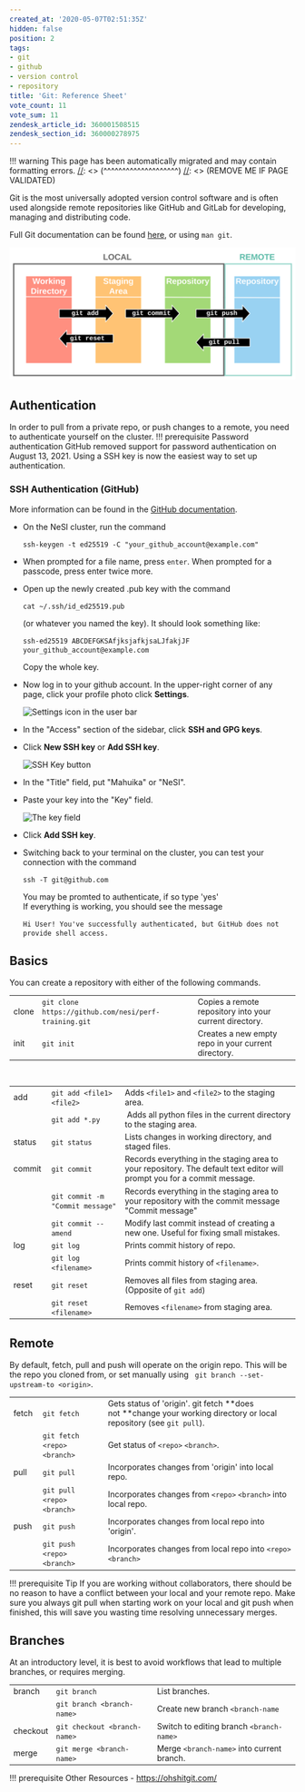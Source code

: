 ```yaml
---
created_at: '2020-05-07T02:51:35Z'
hidden: false
position: 2
tags:
- git
- github
- version control
- repository
title: 'Git: Reference Sheet'
vote_count: 11
vote_sum: 11
zendesk_article_id: 360001508515
zendesk_section_id: 360000278975
---
```




[//]: <> (REMOVE ME IF PAGE VALIDATED)
[//]: <> (vvvvvvvvvvvvvvvvvvvv)
!!! warning
    This page has been automatically migrated and may contain formatting errors.
[//]: <> (^^^^^^^^^^^^^^^^^^^^)
[//]: <> (REMOVE ME IF PAGE VALIDATED)

Git is the most universally adopted version control software and is
often used alongside remote repositories like GitHub and GitLab for
developing, managing and distributing code.

Full Git documentation can be
found [here](https://git-scm.com/docs/git), or using `man git`.

![Git\_Diagram.svg](../../assets/images/Git-Reference_Sheet.svg)

## Authentication

In order to pull from a private repo, or push changes to a remote, you
need to authenticate yourself on the cluster.
!!! prerequisite Password authentication
     GitHub removed support for password authentication on August 13, 2021.
     Using a SSH key is now the easiest way to set up authentication.

### SSH Authentication (GitHub)

More information can be found in the [GitHub
documentation](https://docs.github.com/en/authentication/connecting-to-github-with-ssh/generating-a-new-ssh-key-and-adding-it-to-the-ssh-agent).

-   On the NeSI cluster, run the command 

    ``` sl
    ssh-keygen -t ed25519 -C "your_github_account@example.com"
    ```

-   When prompted for a file name, press `enter`. When prompted for a
    passcode, press enter twice more.

-   Open up the newly created .pub key with the command 

    ``` sl
    cat ~/.ssh/id_ed25519.pub
    ```

    (or whatever you named the key). It should look something like: 

    ``` sl
    ssh-ed25519 ABCDEFGKSAfjksjafkjsaLJfakjJF your_github_account@example.com
    ```

    Copy the whole key.

-   Now log in to your github account. In the upper-right corner of any
    page, click your profile photo click **Settings**.

    ![Settings icon in the user
    bar](../../assets/images/Git-Reference_Sheet.png)

-   In the "Access" section of the sidebar, click **SSH and GPG keys**.

-   Click **New SSH key** or **Add SSH key**.

    ![SSH Key button](../../assets/images/Git-Reference_Sheet_0.png)

-   In the "Title" field, put "Mahuika" or "NeSI".

-   Paste your key into the "Key" field.

    ![The key field](../../assets/images/Git-Reference_Sheet_1.png)

-   Click **Add SSH key**.

-   Switching back to your terminal on the cluster, you can test your
    connection with the command 

    ``` sl
    ssh -T git@github.com
    ```

    You may be promted to authenticate, if so type 'yes'  
    If everything is working, you should see the message 

    ``` sl
    Hi User! You've successfully authenticated, but GitHub does not provide shell access.
    ```

## Basics

You can create a repository with either of the following commands.

|       |                                                       |                                                         |
|-------|-------------------------------------------------------|---------------------------------------------------------|
| clone | `git clone https://github.com/nesi/perf-training.git` | Copies a remote repository into your current directory. |
| init  | `git init`                                            | Creates a new empty repo in your current directory.     |

 

|         |                                  |                                                                                                                          |
|---------|----------------------------------|--------------------------------------------------------------------------------------------------------------------------|
| add     | `git add <file1> <file2>`        | Adds `<file1>` and `<file2>` to the staging area.                                                                        |
|         | `git add *.py`                   |  Adds all python files in the current directory to the staging area.                                                     |
| status  | `git status`                     | Lists changes in working directory, and staged files.                                                                    |
| commit  | `git commit`                     | Records everything in the staging area to your repository. The default text editor will prompt you for a commit message. |
|         | `git commit -m "Commit message"` | Records everything in the staging area to your repository with the commit message "Commit message"                       |
|         | `git commit --amend`             | Modify last commit instead of creating a new one. Useful for fixing small mistakes.                                      |
| log     | `git log`                        | Prints commit history of repo.                                                                                           |
|         | `git log <filename>`             | Prints commit history of `<filename>`.                                                                                   |
| reset   | `git reset`                      | Removes all files from staging area. (Opposite of `git add`)                                                             |
|         | `git reset <filename>`           | Removes `<filename>` from staging area.                                                                                  |

## Remote

By default, fetch, pull and push will operate on the origin repo. This
will be the repo you cloned from, or set manually using
` git branch --set-upstream-to <origin>`.

|        |                             |                                                                                                                      |
|--------|-----------------------------|----------------------------------------------------------------------------------------------------------------------|
| fetch  | `git fetch`                 | Gets status of 'origin'. git fetch **does not **change your working directory or local repository (see `git pull`).  |
|        | `git fetch <repo> <branch>` | Get status of `<repo>` `<branch>`.                                                                                   |
| pull   | `git pull`                  | Incorporates changes from 'origin' into local repo.                                                                  |
|        | `git pull <repo> <branch>`  | Incorporates changes from `<repo>` `<branch>` into local repo.                                                       |
| push   | `git push`                  | Incorporates changes from local repo into 'origin'.                                                                  |
|        | `git push <repo> <branch>`  | Incorporates changes from local repo into `<repo>` `<branch>`                                                        |
!!! prerequisite Tip
     If you are working without collaborators, there should be no reason to
     have a conflict between your local and your remote repo. Make sure you
     always git pull when starting work on your local and git push when
     finished, this will save you wasting time resolving unnecessary
     merges.

## Branches

At an introductory level, it is best to avoid workflows that lead to
multiple branches, or requires merging.

|          |                              |                                            |
|----------|------------------------------|--------------------------------------------|
| branch   | `git branch`                 | List branches.                             |
|          | `git branch <branch-name>`   | Create new branch `<branch-name`           |
| checkout | `git checkout <branch-name>` | Switch to editing branch `<branch-name>`   |
| merge    | `git merge <branch-name>`    | Merge `<branch-name>` into current branch. |
!!! prerequisite Other Resources
     -   <https://ohshitgit.com/>
